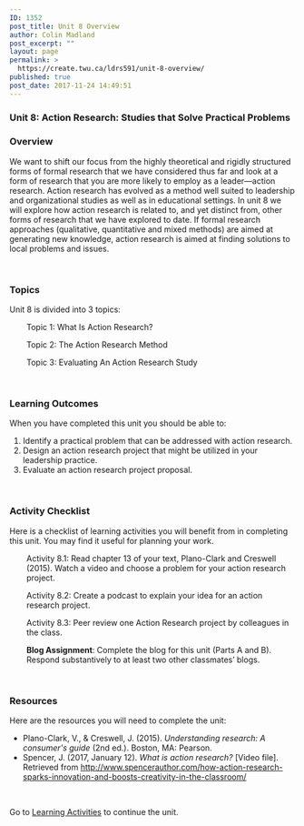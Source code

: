 ```yaml
---
ID: 1352
post_title: Unit 8 Overview
author: Colin Madland
post_excerpt: ""
layout: page
permalink: >
  https://create.twu.ca/ldrs591/unit-8-overview/
published: true
post_date: 2017-11-24 14:49:51
---
```

<h3>Unit 8: Action Research: Studies that Solve Practical Problems</h3>

<h3>Overview</h3>

We want to shift our focus from the highly theoretical and rigidly structured forms of formal research that we have considered thus far and look at a form of research that you are more likely to employ as a leader—action research. Action research has evolved as a method well suited to leadership and organizational studies as well as in educational settings. In unit 8 we will explore how action research is related to, and yet distinct from, other forms of research that we have explored to date. If formal research approaches (qualitative, quantitative and mixed methods) are aimed at generating new knowledge, action research is aimed at finding solutions to local problems and issues.

&nbsp;

<h3>Topics</h3>

Unit 8 is divided into 3 topics:

<p style="padding-left: 30px">Topic 1: What Is Action Research?</p>

<p style="padding-left: 30px">Topic 2: The Action Research Method</p>

<p style="padding-left: 30px">Topic 3: Evaluating An Action Research Study</p>

&nbsp;

<h3>Learning Outcomes</h3>

When you have completed this unit you should be able to:<span style="color: #ff0000"><strong> </strong></span>

<ol>
    <li>Identify a practical problem that can be addressed with action research.</li>
    <li>Design an action research project that might be utilized in your leadership practice.</li>
    <li>Evaluate an action research project proposal.</li>
</ol>

&nbsp;

<h3>Activity Checklist</h3>

Here is a checklist of learning activities you will benefit from in completing this unit. You may find it useful for planning your work.

<p style="padding-left: 30px">Activity 8.1: Read chapter 13 of your text, Plano-Clark and Creswell (2015). Watch a video and choose a problem for your action research project.</p>

<p style="padding-left: 30px">Activity 8.2: Create a podcast to explain your idea for an action research project.</p>

<p style="padding-left: 30px">Activity 8.3: Peer review one Action Research project by colleagues in the class.</p>

<p style="padding-left: 30px"><strong>Blog Assignment</strong>: Complete the blog for this unit (Parts A and B). Respond substantively to at least two other classmates’ blogs.</p>

&nbsp;

<h3>Resources</h3>

Here are the resources you will need to complete the unit:

<ul>
    <li>Plano-Clark, V., &amp; Creswell, J. (2015). <em>Understanding research: A consumer's guide</em> (2nd ed.). Boston, MA: Pearson.</li>
    <li>Spencer, J. (2017, January 12). <em>What is action research?</em> [Video file]. Retrieved from <a href="http://www.spencerauthor.com/how-action-research-sparks-innovation-and-boosts-creativity-in-the-classroom/">http://www.spencerauthor.com/how-action-research-sparks-innovation-and-boosts-creativity-in-the-classroom/</a></li>
</ul>

&nbsp;

Go to <a href="https://create.twu.ca/ldrs591/unit-8-learning-activities/">Learning Activities</a> to continue the unit.